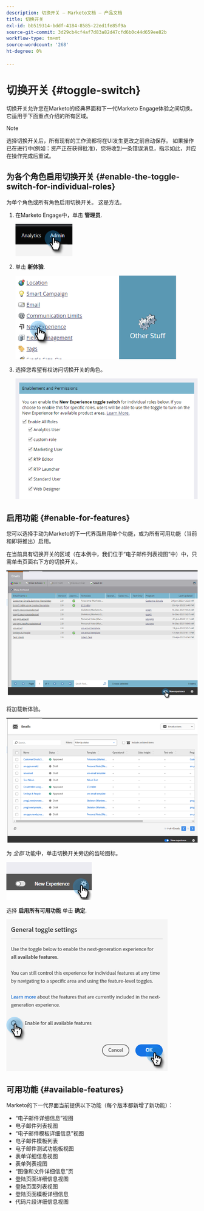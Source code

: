 ```yaml
---
description: 切换开关 — Marketo文档 — 产品文档
title: 切换开关
exl-id: bb519314-bddf-4184-8585-22ed1fe85f9a
source-git-commit: 3d29cb4cf4af7d83a82d47cfd6b0c44d659ee82b
workflow-type: tm+mt
source-wordcount: '268'
ht-degree: 0%

---
```


# 切换开关 {#toggle-switch}

切换开关允许您在Marketo的经典界面和下一代Marketo Engage体验之间切换。 它适用于下面重点介绍的所有区域。

>[!NOTE]
>
>选择切换开关后，所有现有的工作流都将在UI发生更改之前自动保存。 如果操作已在进行中(例如：资产正在获得批准)，您将收到一条错误消息，指示如此，并应在操作完成后重试。

## 为各个角色启用切换开关 {#enable-the-toggle-switch-for-individual-roles}

为单个角色或所有角色启用切换开关。 这是方法。

1. 在Marketo Engage中，单击 **管理员**.

   ![](assets/toggle-switch-1.png)

1. 单击 **新体验**.

   ![](assets/toggle-switch-2.png)

1. 选择您希望有权访问切换开关的角色。

   ![](assets/toggle-switch-3.png)

## 启用功能 {#enable-for-features}

您可以选择手动为Marketo的下一代界面启用单个功能，或为所有可用功能（当前和即将推出）启用。

在当前具有切换开关的区域（在本例中，我们位于“电子邮件列表视图”中）中，只需单击页面右下方的切换开关。

![](assets/toggle-switch-4.png)

将加载新体验。

![](assets/toggle-switch-5.png)

为 _全部_ 功能中，单击切换开关旁边的齿轮图标。

![](assets/toggle-switch-6.png)

选择 **启用所有可用功能** 单击 **确定**.

![](assets/toggle-switch-7.png)

## 可用功能 {#available-features}

Marketo的下一代界面当前提供以下功能（每个版本都新增了新功能）：

* “电子邮件详细信息”视图
* 电子邮件列表视图
* “电子邮件模板详细信息”视图
* 电子邮件模板列表
* 电子邮件测试功能板视图
* 表单详细信息视图
* 表单列表视图
* “图像和文件详细信息”页
* 登陆页面详细信息视图
* 登陆页面列表视图
* 登陆页面模板详细信息
* 代码片段详细信息视图

